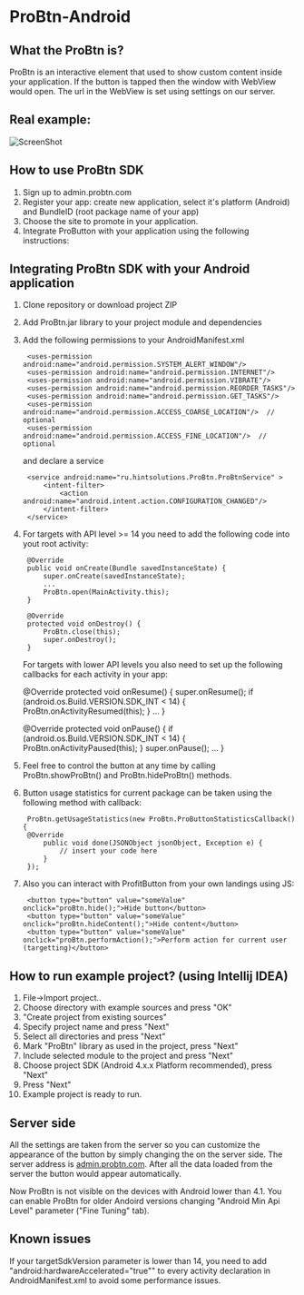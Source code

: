 ProBtn-Android
============

What the ProBtn is?
---------------------------

ProBtn is an interactive element that used to show custom content inside your application. If the button is tapped then the window with WebView would open. The url in the WebView is set using settings on our server.

Real example:
-----
![ScreenShot](http://beta.hstor.org/getpro/habr/post_images/b10/783/d3e/b10783d3ea2cd950f54326d77b85c3e8.gif)

How to use ProBtn SDK
-----

1. Sign up to admin.probtn.com
2. Register your app: create new application, select it's platform (Android) and BundleID (root package name of your app)
3. Choose the site to promote in your application.
4. Integrate ProButton with your application using the following instructions:

Integrating ProBtn SDK with your Android application
-----

1. Clone repository or download project ZIP
2. Add ProBtn.jar library to your project module and dependencies
3. Add the following permissions to your AndroidManifest.xml 

    	<uses-permission android:name="android.permission.SYSTEM_ALERT_WINDOW"/>
    	<uses-permission android:name="android.permission.INTERNET"/>
    	<uses-permission android:name="android.permission.VIBRATE"/>
    	<uses-permission android:name="android.permission.REORDER_TASKS"/>
    	<uses-permission android:name="android.permission.GET_TASKS"/> 
    	<uses-permission android:name="android.permission.ACCESS_COARSE_LOCATION"/>  // optional
    	<uses-permission android:name="android.permission.ACCESS_FINE_LOCATION"/>  // optional
    	
	and declare a service
	
    	<service android:name="ru.hintsolutions.ProBtn.ProBtnService" >
    		<intent-filter>
    			<action android:name="android.intent.action.CONFIGURATION_CHANGED"/>
    		</intent-filter>
    	</service>


4. For targets with API level >= 14 you need to add the following code into yout root activity:

    	@Override
    	public void onCreate(Bundle savedInstanceState) {
    	    super.onCreate(savedInstanceState);
    	    ...
    	    ProBtn.open(MainActivity.this);
    	}
    	
    	@Override
    	protected void onDestroy() {
            ProBtn.close(this);
            super.onDestroy();
        }
	
	For targets with lower API levels you also need to set up the following callbacks for each activity in your app:

	@Override
	protected void onResume() {
	super.onResume();
	    if (android.os.Build.VERSION.SDK_INT < 14) {
	        ProBtn.onActivityResumed(this);
	    }
	    ...
	}

	@Override
	protected void onPause() {
	    if (android.os.Build.VERSION.SDK_INT < 14) {
	        ProBtn.onActivityPaused(this);
	    }
	    super.onPause();
	    ...
	}

5. Feel free to control the button at any time by calling ProBtn.showProBtn() and  ProBtn.hideProBtn() methods.
6. Button usage statistics for current package can be taken using the following method with callback:
    
    	ProBtn.getUsageStatistics(new ProBtn.ProButtonStatisticsCallback() {
    	@Override
        	public void done(JSONObject jsonObject, Exception e) {
            	// insert your code here
        	}
    	});

7. Also you can interact with ProfitButton from your own landings using JS:

    	<button type="button" value="someValue" onclick="proBtn.hide();">Hide button</button>
    	<button type="button" value="someValue" onclick="proBtn.hideContent();">Hide content</button>
    	<button type="button" value="someValue" onclick="proBtn.performAction();">Perform action for current user (targetting)</button>
    
How to run example project? (using Intellij IDEA)
---------------
1. File->Import project..
2. Choose directory with example sources and press "OK"
3. "Create project from existing sources"
4. Specify project name and press "Next"
5. Select all directories and press "Next" 
6. Mark "ProBtn" library as used in the project, press "Next"
7. Include selected module to the project and press "Next"
8. Choose project SDK (Android 4.x.x Platform recommended), press "Next"
9. Press "Next"
10. Example project is ready to run.
	
Server side
---------------

All the settings are taken from the server so you can customize the appearance of the button by simply changing the on the server side. 
The server address is [admin.probtn.com](http://admin.probtn.com/ "admin.probtn.com"). After all the data loaded from the server the button would appear automatically.

Now ProBtn is not visible on the devices with Android lower than 4.1. You can enable ProBtn for older Andoird versions changing "Android Min Api Level" parameter ("Fine Tuning" tab).

Known issues
---------------

If your targetSdkVersion parameter is lower than 14, you need to add "android:hardwareAccelerated="true"" to every activity declaration in AndroidManifest.xml to avoid some performance issues. 

